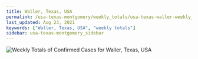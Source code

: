 ```yaml
---
title: Waller, Texas, USA
permalink: /usa-texas-montgomery/weekly_totals/usa-texas-waller-weekly_totals.html
last_updated: Aug 23, 2021
keywords: ["Waller, Texas, USA", "weekly totals"]
sidebar: usa-texas-montgomery_sidebar
---
```


![Weekly Totals of Confirmed Cases for Waller, Texas, USA](/covid_tracker/images/graphs/usa-texas-waller-weekly_totals_graph.png)
